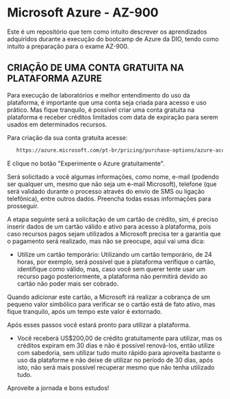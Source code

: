 # Microsoft Azure - AZ-900 
Este é um repositório que tem como intuito descrever os aprendizados adquiridos durante a execução do bootcamp de Azure da DIO, tendo como intuito a preparação para o exame AZ-900.

## CRIAÇÃO DE UMA CONTA GRATUITA NA PLATAFORMA AZURE

Para execução de laboratórios e melhor entendimento do uso da plataforma, é importante que uma conta seja criada para acesso e uso prático. 
Mas fique tranquilo, é possível criar uma conta gratuita na plataforma e receber créditos limitados com data de expiração para serem usados em determinados recursos.

Para criação da sua conta gratuita acesse:

```bash
   https://azure.microsoft.com/pt-br/pricing/purchase-options/azure-account/
```

E clique no botão "Experimente o Azure gratuitamente".

Será solicitado a você algumas informações, como nome, e-mail (podendo ser qualquer um, mesmo que não seja um e-mail Microsoft), telefone (que será validado durante o processo através do envio de SMS ou ligação telefônica), entre outros dados. Preencha todas essas informações para prosseguir.

A etapa seguinte será a solicitação de um cartão de crédito, sim, é preciso inserir dados de um cartão válido e ativo para acesso à plataforma, pois caso recursos pagos sejam utilizados a Microsoft precisa ter a garantia que o pagamento será realizado, mas não se preocupe, aqui vai uma dica:

- Utilize um cartão temporário: Utilizando um cartão temporário, de 24 horas, por exemplo, será possível que a plataforma verifique o cartão, identifique como válido, mas, caso você sem querer tente usar um recurso pago posteriormente, a plataforma não permitirá devido ao cartão não poder mais ser cobrado.

Quando adicionar este cartão, a Microsoft irá realizar a cobrança de um pequeno valor simbólico para verificar se o cartão está de fato ativo, mas fique tranquilo, após um tempo este valor é extornado.

Após esses passos você estará pronto para utilizar a plataforma.

- Você receberá US$200,00 de crédito gratuitamente para utilizar, mas os créditos expiram em 30 dias e não é possível renová-los, então utilize com sabedoria, sem utilizar tudo muito rápido para aproveita bastante o uso da plataforme e não deixe de utilizar no período de 30 dias, após isto, não será mais possível recuperar mesmo que não tenha utilizado tudo.

Aproveite a jornada e bons estudos!




